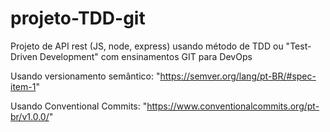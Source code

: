 # projeto-TDD-git

Projeto de API rest (JS, node, express) usando método de TDD ou "Test-Driven Development" com ensinamentos GIT para DevOps

Usando versionamento semântico: "<https://semver.org/lang/pt-BR/#spec-item-1>"

Usando Conventional Commits: "<https://www.conventionalcommits.org/pt-br/v1.0.0/>"
